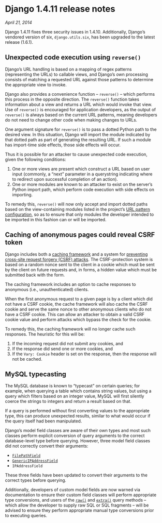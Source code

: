# Django 1.4.11 release notes

*April 21, 2014*

Django 1.4.11 fixes three security issues in 1.4.10. Additionally,
Django’s vendored version of six, `django.utils.six`, has been
upgraded to the latest release (1.6.1).

## Unexpected code execution using `reverse()`

Django’s URL handling is based on a mapping of regex patterns
(representing the URLs) to callable views, and Django’s own processing
consists of matching a requested URL against those patterns to
determine the appropriate view to invoke.

Django also provides a convenience function – `reverse()` – which performs
this process in the opposite direction. The `reverse()` function takes
information about a view and returns a URL which would invoke that view. Use
of `reverse()` is encouraged for application developers, as the output of
`reverse()` is always based on the current URL patterns, meaning developers
do not need to change other code when making changes to URLs.

One argument signature for `reverse()` is to pass a dotted Python
path to the desired view. In this situation, Django will import the
module indicated by that dotted path as part of generating the
resulting URL. If such a module has import-time side effects, those
side effects will occur.

Thus it is possible for an attacker to cause unexpected code
execution, given the following conditions:

1. One or more views are present which construct a URL based on user
   input (commonly, a “next” parameter in a querystring indicating
   where to redirect upon successful completion of an action).
2. One or more modules are known to an attacker to exist on the
   server’s Python import path, which perform code execution with side
   effects on importing.

To remedy this, `reverse()` will now only accept and import dotted
paths based on the view-containing modules listed in the project’s [URL
pattern configuration](../topics/http/urls.md), so as to ensure that only modules
the developer intended to be imported in this fashion can or will be imported.

## Caching of anonymous pages could reveal CSRF token

Django includes both a [caching framework](../topics/cache.md) and a system
for [preventing cross-site request forgery (CSRF) attacks](../ref/csrf.md). The CSRF-protection system is based on a random nonce
sent to the client in a cookie which must be sent by the client on future
requests and, in forms, a hidden value which must be submitted back with the
form.

The caching framework includes an option to cache responses to
anonymous (i.e., unauthenticated) clients.

When the first anonymous request to a given page is by a client which
did not have a CSRF cookie, the cache framework will also cache the
CSRF cookie and serve the same nonce to other anonymous clients who
do not have a CSRF cookie. This can allow an attacker to obtain a
valid CSRF cookie value and perform attacks which bypass the check for
the cookie.

To remedy this, the caching framework will no longer cache such
responses. The heuristic for this will be:

1. If the incoming request did not submit any cookies, and
2. If the response did send one or more cookies, and
3. If the `Vary: Cookie` header is set on the response, then the
   response will not be cached.

## MySQL typecasting

The MySQL database is known to “typecast” on certain queries; for
example, when querying a table which contains string values, but using
a query which filters based on an integer value, MySQL will first
silently coerce the strings to integers and return a result based on that.

If a query is performed without first converting values to the
appropriate type, this can produce unexpected results, similar to what
would occur if the query itself had been manipulated.

Django’s model field classes are aware of their own types and most
such classes perform explicit conversion of query arguments to the
correct database-level type before querying. However, three model
field classes did not correctly convert their arguments:

* [`FilePathField`](../ref/models/fields.md#django.db.models.FilePathField)
* [`GenericIPAddressField`](../ref/models/fields.md#django.db.models.GenericIPAddressField)
* `IPAddressField`

These three fields have been updated to convert their arguments to the
correct types before querying.

Additionally, developers of custom model fields are now warned via
documentation to ensure their custom field classes will perform
appropriate type conversions, and users of the [`raw()`](../ref/models/querysets.md#django.db.models.query.QuerySet.raw) and [`extra()`](../ref/models/querysets.md#django.db.models.query.QuerySet.extra) query methods – which allow the
developer to supply raw SQL or SQL fragments – will be advised to ensure they
perform appropriate manual type conversions prior to executing queries.
